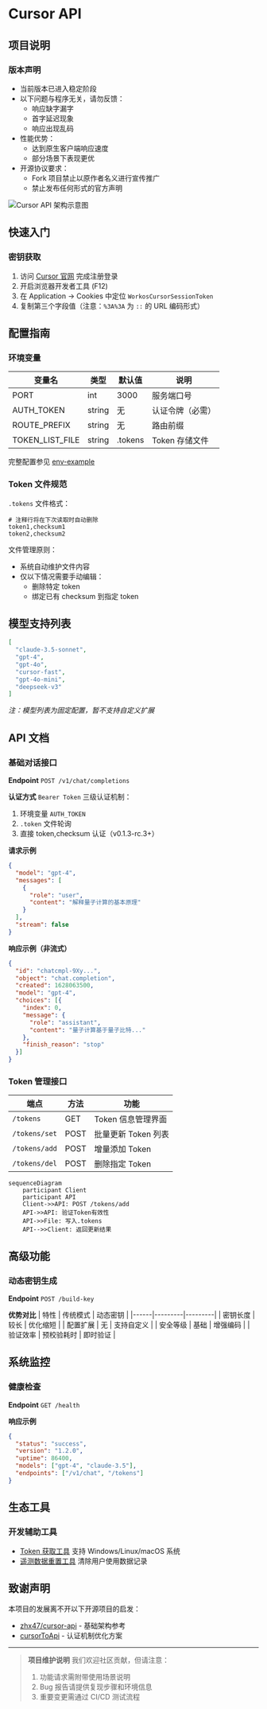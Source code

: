 # Cursor API

## 项目说明

### 版本声明
- 当前版本已进入稳定阶段
- 以下问题与程序无关，请勿反馈：
  - 响应缺字漏字
  - 首字延迟现象
  - 响应出现乱码
- 性能优势：
  - 达到原生客户端响应速度
  - 部分场景下表现更优
- 开源协议要求：
  - Fork 项目禁止以原作者名义进行宣传推广
  - 禁止发布任何形式的官方声明

![Cursor API 架构示意图](https://via.placeholder.com/800x400.png?text=Cursor+API+Architecture)

## 快速入门

### 密钥获取
1. 访问 [Cursor 官网](https://www.cursor.com) 完成注册登录
2. 开启浏览器开发者工具 (F12)
3. 在 Application → Cookies 中定位 `WorkosCursorSessionToken`
4. 复制第三个字段值（注意：`%3A%3A` 为 `::` 的 URL 编码形式）

## 配置指南

### 环境变量
| 变量名 | 类型 | 默认值 | 说明 |
|--------|------|--------|-----|
| PORT   | int  | 3000   | 服务端口号 |
| AUTH_TOKEN | string | 无 | 认证令牌（必需） |
| ROUTE_PREFIX | string | 无 | 路由前缀 |
| TOKEN_LIST_FILE | string | .tokens | Token 存储文件 |

完整配置参见 [env-example](/env-example)

### Token 文件规范
`.tokens` 文件格式：
```plaintext
# 注释行将在下次读取时自动删除
token1,checksum1
token2,checksum2
```

文件管理原则：
- 系统自动维护文件内容
- 仅以下情况需要手动编辑：
  - 删除特定 token
  - 绑定已有 checksum 到指定 token

## 模型支持列表
```json
[
  "claude-3.5-sonnet",
  "gpt-4",
  "gpt-4o",
  "cursor-fast",
  "gpt-4o-mini",
  "deepseek-v3"
]
```
*注：模型列表为固定配置，暂不支持自定义扩展*

## API 文档

### 基础对话接口
**Endpoint**
`POST /v1/chat/completions`

**认证方式**
`Bearer Token` 三级认证机制：
1. 环境变量 `AUTH_TOKEN`
2. `.token` 文件轮询
3. 直接 token,checksum 认证（v0.1.3-rc.3+）

**请求示例**
```json
{
  "model": "gpt-4",
  "messages": [
    {
      "role": "user",
      "content": "解释量子计算的基本原理"
    }
  ],
  "stream": false
}
```

**响应示例（非流式）**
```json
{
  "id": "chatcmpl-9Xy...",
  "object": "chat.completion",
  "created": 1628063500,
  "model": "gpt-4",
  "choices": [{
    "index": 0,
    "message": {
      "role": "assistant",
      "content": "量子计算基于量子比特..."
    },
    "finish_reason": "stop"
  }]
}
```

### Token 管理接口
| 端点 | 方法 | 功能 |
|------|------|-----|
| `/tokens` | GET | Token 信息管理界面 |
| `/tokens/set` | POST | 批量更新 Token 列表 |
| `/tokens/add` | POST | 增量添加 Token |
| `/tokens/del` | POST | 删除指定 Token |

```mermaid
sequenceDiagram
    participant Client
    participant API
    Client->>API: POST /tokens/add
    API->>API: 验证Token有效性
    API->>File: 写入.tokens
    API-->>Client: 返回更新结果
```

## 高级功能

### 动态密钥生成
**Endpoint**
`POST /build-key`

**优势对比**
| 特性 | 传统模式 | 动态密钥 |
|------|---------|---------|
| 密钥长度 | 较长 | 优化缩短 |
| 配置扩展 | 无 | 支持自定义 |
| 安全等级 | 基础 | 增强编码 |
| 验证效率 | 预校验耗时 | 即时验证 |

## 系统监控

### 健康检查
**Endpoint**
`GET /health`

**响应示例**
```json
{
  "status": "success",
  "version": "1.2.0",
  "uptime": 86400,
  "models": ["gpt-4", "claude-3.5"],
  "endpoints": ["/v1/chat", "/tokens"]
}
```

## 生态工具

### 开发辅助工具
- [Token 获取工具](https://github.com/wisdgod/cursor-api/tree/main/tools/get-token)
  支持 Windows/Linux/macOS 系统
- [遥测数据重置工具](https://github.com/wisdgod/cursor-api/tree/main/tools/reset-telemetry)
  清除用户使用数据记录

## 致谢声明
本项目的发展离不开以下开源项目的启发：
- [zhx47/cursor-api](https://github.com/zhx47/cursor-api) - 基础架构参考
- [cursorToApi](https://github.com/luolazyandlazy/cursorToApi) - 认证机制优化方案

--- 

> **项目维护说明**
> 我们欢迎社区贡献，但请注意：
> 1. 功能请求需附带使用场景说明
> 2. Bug 报告请提供复现步骤和环境信息
> 3. 重要变更需通过 CI/CD 测试流程